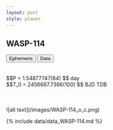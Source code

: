 ```yaml
---
layout: post
style: planet
---
```

<script src="../js/planets.js"></script>

## WASP-114

<!-- Tab links -->
<div class="tab">
<button class="tablinks" onclick="openCity(event, 'Ephemeris')">Ephemeris</button>
<button class="tablinks" onclick="openCity(event, 'Data')">Data</button>
</div>

<!-- Tab content -->
<div id="Ephemeris" class="tabcontent" markdown="1">
<br/><br/>
$$P = 1.54877747(84) $$ day <br/>
$$T_0 = 2456667.7366(100) $$ BJD TDB
<br/><br/>
<br/><br/>
![alt text](/images/WASP-114_o_c.png)
</div>


<div id="Data" class="tabcontent" markdown="1">

{% include data/data_WASP-114.md %}

</div>
